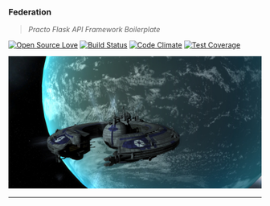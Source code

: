 ### Federation
> *Practo Flask API Framework Boilerplate*

[![Open Source Love](https://badges.frapsoft.com/os/v1/open-source.svg?v=103)](https://github.com/ellerbrock/open-source-badge/)
[![Build Status](https://travis-ci.org/practo/federation.svg?branch=master)](https://travis-ci.org/practo/federation)
[![Code Climate](https://codeclimate.com/github/practo/federation/badges/gpa.svg)](https://codeclimate.com/github/practo/federation)
[![Test Coverage](https://codeclimate.com/github/practo/federation/badges/coverage.svg)](https://codeclimate.com/github/practo/federation/coverage)

![federation](Federation.jpg)

---

